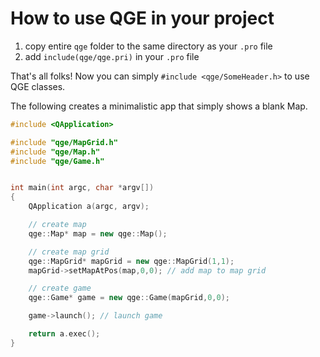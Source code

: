 How to use QGE in your project
==============================

1. copy entire `qge` folder to the same directory as your `.pro` file
2. add `include(qge/qge.pri)` in your `.pro` file

That's all folks! Now you can simply `#include <qge/SomeHeader.h>` to use QGE classes.

The following creates a minimalistic app that simply shows a blank Map.
~~~~~~~~~~~~~~~~~~~~~~~~~~~~~~~~~.cpp
#include <QApplication>

#include "qge/MapGrid.h"
#include "qge/Map.h"
#include "qge/Game.h"


int main(int argc, char *argv[])
{
    QApplication a(argc, argv);

    // create map
    qge::Map* map = new qge::Map();

    // create map grid
    qge::MapGrid* mapGrid = new qge::MapGrid(1,1);
    mapGrid->setMapAtPos(map,0,0); // add map to map grid

    // create game
    qge::Game* game = new qge::Game(mapGrid,0,0);

    game->launch(); // launch game

    return a.exec();
}
~~~~~~~~~~~~~~~~~~~~~~~~~~~~~~~~~
